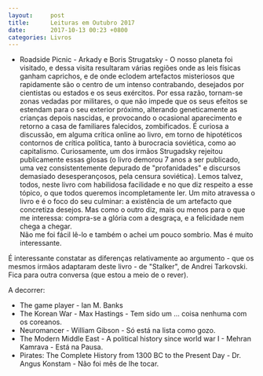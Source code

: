 ```yaml
---
layout:     post
title:      Leituras em Outubro 2017
date:       2017-10-13 00:23 +0800
categories: Livros
---
```


- Roadside Picnic  - Arkady e Boris Strugatsky - O nosso planeta foi visitado, e dessa visita resultaram várias regiões onde as leis físicas ganham caprichos, e de onde eclodem artefactos misteriosos que rapidamente são o centro de um intenso contrabando, desejados por cientistas ou estados e os seus exércitos.  Por essa razão, tornam-se zonas vedadas por militares, o que não impede que os seus efeitos se estendam para o seu exterior próximo, alterando geneticamente as crianças depois nascidas, e provocando o ocasional aparecimento e retorno a casa de familiares falecidos, zombificados. É curiosa a discussão, em alguma crítica online ao livro, em torno de hipotéticos contornos de crítica política, tanto à burocracia soviética, como ao capitalismo.  Curiosamente,  um dos irmãos Strugadsky rejeitou publicamente essas glosas (o livro demorou 7 anos a ser publicado, uma vez consistentemente depurado de "profanidades" e discursos demasiado desesperançosos, pela censura soviética).  Lemos talvez, todos, neste livro com habilidosa facilidade e no que diz respeito a esse tópico, o que todos queremos incompletamente ler. Um mito atravessa o livro e é o foco do seu culminar: a existência de um artefacto que concretiza desejos. Mas como o outro diz, mais ou menos para o que me interessa:  compra-se a glória com a desgraça, e a felicidade nem chega a chegar.   
Não me foi fácil lê-lo e também o achei um pouco sombrio. Mas é muito interessante. 

É interessante constatar as diferenças relativamente ao argumento - que os mesmos irmãos adaptaram deste livro - de "Stalker", de Andrei Tarkovski. Fica para outra conversa (que estou a meio de o rever).



A decorrer: 
- The game player - Ian M. Banks
- The Korean War - Max Hastings - Tem sido um ... coisa nenhuma com os coreanos. 
- Neuromancer - William Gibson - Só está na lista como gozo.
- The Modern Middle East - A political history since world war I - Mehran Kamrava - Está na Pausa.
- Pirates: The Complete History from 1300 BC to the Present Day - Dr. Angus Konstam - Não foi mês de lhe tocar. 
